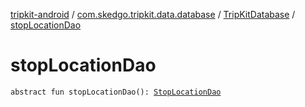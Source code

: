 [tripkit-android](../../index.md) / [com.skedgo.tripkit.data.database](../index.md) / [TripKitDatabase](index.md) / [stopLocationDao](./stop-location-dao.md)

# stopLocationDao

`abstract fun stopLocationDao(): `[`StopLocationDao`](../../com.skedgo.tripkit.data.database.stops/-stop-location-dao/index.md)